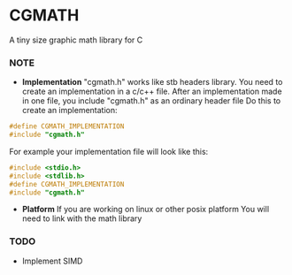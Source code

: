 # CGMATH
A tiny size graphic math library for C 

### NOTE
- **Implementation**
"cgmath.h" works like stb headers library. 
You need to create an implementation in a c/c++ file.
After an implementation made in one file, 
you include "cgmath.h" as an ordinary header file
Do this to create an implementation:
```c
#define CGMATH_IMPLEMENTATION
#include "cgmath.h"
```
For example your implementation file will look like this:
```c
#include <stdio.h>
#include <stdlib.h>
#define CGMATH_IMPLEMENTATION
#include "cgmath.h"
```

- **Platform**
If you are working on linux or other posix platform
You will need to link with the math library

### TODO
- Implement SIMD

